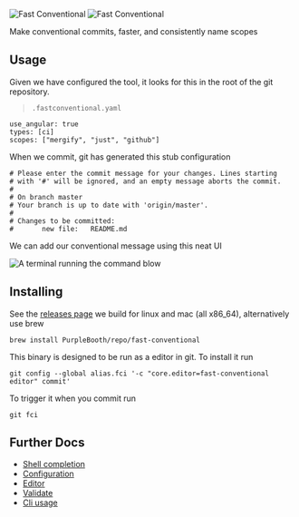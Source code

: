 ![Fast
Conventional](https://raw.githubusercontent.com/PurpleBooth/fast-conventional/main/logo/logo-light.svg#gh-light-mode-only)
![Fast
Conventional](https://raw.githubusercontent.com/PurpleBooth/fast-conventional/main/logo/logo-dark.svg#gh-dark-mode-only)

Make conventional commits, faster, and consistently name scopes

## Usage

Given we have configured the tool, it looks for this in the root of the
git repository.

> `.fastconventional.yaml`

``` yaml,file(path=".fastconventional.yaml")
use_angular: true
types: [ci]
scopes: ["mergify", "just", "github"]
```

When we commit, git has generated this stub configuration

``` text,file(path="commit.txt")
# Please enter the commit message for your changes. Lines starting
# with '#' will be ignored, and an empty message aborts the commit.
#
# On branch master
# Your branch is up to date with 'origin/master'.
#
# Changes to be committed:
#       new file:   README.md
```

We can add our conventional message using this neat UI

![A terminal running the command
blow](demo.gif "A demo of the app running")

## Installing

See the [releases
page](https://github.com/PurpleBooth/fast-conventional/releases/latest)
we build for linux and mac (all x86_64), alternatively use brew

``` shell,skip()
brew install PurpleBooth/repo/fast-conventional
```

This binary is designed to be run as a editor in git. To install it run

``` shell,skip()
git config --global alias.fci '-c "core.editor=fast-conventional editor" commit'
```

To trigger it when you commit run

``` shell,skip()
git fci
```

## Further Docs

-   [Shell completion](./docs/completion.md)
-   [Configuration](./docs/configuration.md)
-   [Editor](./docs/editor.md)
-   [Validate](./docs/validate.md)
-   [Cli usage](./docs/cli-usage.md)
